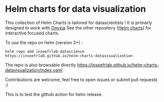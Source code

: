 # Helm charts for data visualization

This collection of Helm Charts is tailored for datascientists !
It is primarly designed to work with [Onyxia](https://github.com/inseefrlab/onyxia)
See the other repository ([Helm charts](https://github.com/inseefrlab/helm-charts-interactive-services)) for interactive focused charts.  

To use the repo on helm (version 3+) :
```
helm repo add inseefrlab-datascience https://inseefrlab.github.io/helm-charts-datavisualization
```  

The repo is also browsable directly https://inseefrlab.github.io/helm-charts-datavisualization/index.yaml

Contributions are welcome, feel free to open issues or submit pull requests :)

This is to test the github action for helm release.